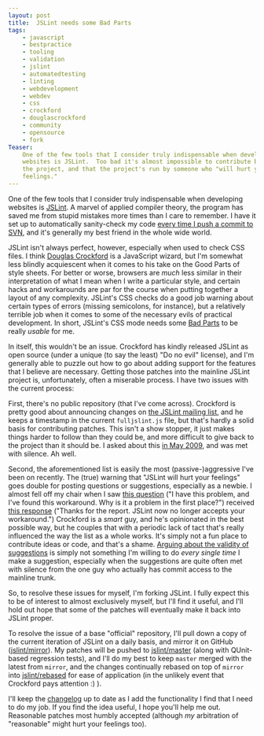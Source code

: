 ```yaml
---
layout: post
title:  JSLint needs some Bad Parts
tags:
    - javascript
    - bestpractice
    - tooling
    - validation
    - jslint
    - automatedtesting
    - linting
    - webdevelopment
    - webdev
    - css
    - crockford
    - douglascrockford
    - community
    - opensource
    - fork
Teaser:
    One of the few tools that I consider truly indispensable when developing
    websites is JSLint.  Too bad it's almost impossible to contribute back to
    the project, and that the project's run by someone who "will hurt your
    feelings."
---
```

One of the few tools that I consider truly indispensable when developing
websites is [JSLint][1].  A marvel of applied compiler theory, the program
has saved me from stupid mistakes more times than I care to remember.  I
have it set up to automatically sanity-check my code [every time I push a
commit to SVN][jslint-utils], and it's generally my best friend in the whole
wide world.

JSLint isn't always perfect, however, especially when used to check CSS
files.  I think [Douglas Crockford][2] is a JavaScript wizard, but I'm
somewhat less blindly acquiescent when it comes to his take on the Good
Parts of style sheets.  For better or worse, browsers are _much_ less
similar in their interpretation of what I mean when I write a particular
style, and certain hacks and workarounds are par for the course when
putting together a layout of any complexity.  JSLint's CSS checks do a
good job warning about certain types of errors (missing semicolons, for
instance), but a relatively terrible job when it comes to some of the
necessary evils of practical development.  In short, JSLint's CSS mode
needs some [Bad Parts][11] to be really _usable_ for me.

In itself, this wouldn't be an issue.  Crockford has kindly released 
JSLint as open source (under a unique (to say the least) "Do no evil"
license), and I'm generally able to puzzle out how to go about adding
support for the features that I believe are necessary.  Getting those
patches into the mainline JSLint project is, unfortunately, often a
miserable process.  I have two issues with the current process:

First, there's no public repository (that I've come across).  Crockford
is pretty good about announcing changes on [the JSLint mailing list][3],
and he keeps a timestamp in the current `fulljslint.js` file, but that's
hardly a solid basis for contributing patches.  This isn't a show stopper,
it just makes things harder to follow than they could be, and more
difficult to give back to the project than it should be.  I asked about
this [in May 2009][4], and was met with silence.  Ah well.

Second, the aforementioned list is easily the most (passive-)aggressive
I've been on recently.  The (true) warning that "JSLint will hurt your
feelings" goes double for posting questions or suggestions, especially
as a newbie.  I almost fell off my chair when I saw [this question][5]
("I have this problem, and I've found this workaround.  Why is it a
problem in the first place?") received [this response][6] ("Thanks for
the report.  JSLint now no longer accepts your workaround.")  Crockford
is a _smart_ guy, and he's opinionated in the best possible way, but he
couples that with a periodic lack of tact that's really influenced the
way the list as a whole works.  It's simply not a fun place to
contribute ideas or code, and that's a shame.  [Arguing about the
validity of suggestions][7] is simply not something I'm willing to do
_every single time_ I make a suggestion, especially when the suggestions
are quite often met with silence from the one guy who actually has 
commit access to the mainline trunk.

So, to resolve these issues for myself, I'm forking JSLint.  I fully
expect this to be of interest to almost exclusively myself, but I'll
find it useful, and I'll hold out hope that some of the patches will
eventually make it back into JSLint proper.

To resolve the issue of a base "official"  repository, I'll pull down
a copy of the current iteration of JSLint on a daily basis, and
mirror it on GitHub ([jslint/mirror][8]).  My patches will be pushed
to [jslint/master][9] (along with QUnit-based regression tests), and
I'll do my best to keep `master` merged with the latest from `mirror`,
and the changes continually rebased on top of `mirror` into
[jslint/rebased][10] for ease of application (in the unlikely event
that Crockford pays attention :) ).

I'll keep the [changelog][11] up to date as I add the functionality
I find that I need to do my job.  If you find the idea useful, I hope
you'll help me out.  Reasonable patches most humbly accepted (although
_my_ arbitration of "reasonable" might hurt your feelings too).

[1]:    http://www.jslint.com/
[2]:    http://www.crockford.com/
[3]:    http://tech.groups.yahoo.com/group/jslint_com/
[4]:    http://tech.groups.yahoo.com/group/jslint_com/message/476
[5]:    http://tech.groups.yahoo.com/group/jslint_com/message/1168
[6]:    http://tech.groups.yahoo.com/group/jslint_com/message/1170
[7]:    http://tech.groups.yahoo.com/group/jslint_com/message/1280
[8]:    http://github.com/mikewest/jslint/tree/mirror
[9]:    http://github.com/mikewest/jslint/
[10]:   http://github.com/mikewest/jslint/tree/rebased
[11]:   http://github.com/mikewest/jslint/raw/master/CHANGELOG.markdown

[jslint-utils]: http://github.com/mikewest/jslint-utils
